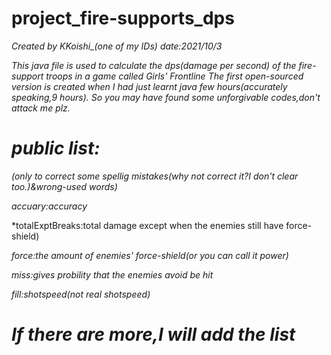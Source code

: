 # project_fire-supports_dps
*Created by KKoishi_(one of my IDs)*
*date:2021/10/3*


*This java file is used to calculate the dps(damage per second) of the fire-support troops in a game called Girls' Frontline*
*The first open-sourced version is created when I had just learnt java few hours(accurately speaking,9 hours).*
*So you may have found some unforgivable codes,don't attack me plz.*


# *public list:*
*(only to correct some spellig mistakes(why not correct it?I don't clear too.)&wrong-used words)*

*accuary:accuracy*

*totalExptBreaks:total damage except when the enemies still have force-shield)

*force:the amount of enemies' force-shield(or you can call it power)*

*miss:gives probility that the enemies avoid be hit*

*fill:shotspeed(not real shotspeed)*
# *If there are more,I will add the list*
